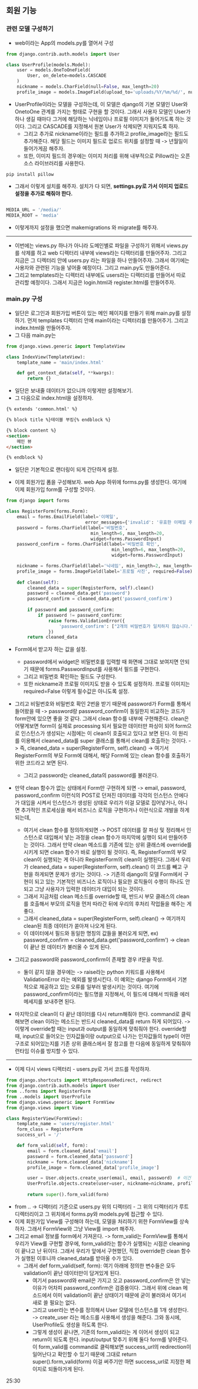 ## 회원 기능


### 관련 모델 구성하기
- web이라는 App의 models.py를 열어서 구성

```python
from django.contrib.auth.models import User

class UserProfile(models.Model):
    user = models.OneToOneField(
        User, on_delete=models.CASCADE
    )
    nickname = models.CharField(null=False, max_length=20)
    profile_image = models.ImageField(upload_to='uploads/%Y/%m/%d/', null=True)
```


- UserProfile이라는 모델을 구성하는데, 이 모델은 django의 기본 모델인 User와 OnetoOne 관계를 가지는 형태로 구현을 할 것이다. 그래서 사용자 모델인 User가 하나 생길 때마다 그거에 해당하는 닉네임이나 프로필 이미지가 들어가도록 하는 것이다. 그리고 CASCADE를 지정해서 원본 User가 삭제되면 지워지도록 하자.
  - 그리고 추가로 nickname이라는 필드를 추가하고 profile_image라는 필드도 추가해준다. 해당 필드는 이미지 필드로 업로드 위치를 설정할 때 -> 년월일이 들어가게끔 해주자.
  - 또한, 이미지 필드의 경우에는 이미지 처리를 위해 내부적으로 Pillow라는 오픈소스 라이브러리를 사용한다.
```terminal
pip install pillow
```

- 그래서 이렇게 설치를 해주자. 설치가 다 되면, **settings.py로 가서 이미지 업로드 설정을 추가로 해줘야 한다.**

```python

MEDIA_URL = '/media/'
MEDIA_ROOT = 'media'
```

- 이렇게까지 설정을 했으면 makemigrations 와 migrate를 해주자.  

* * *
- 이번에는 views.py 하나가 아니라 도메인별로 파일을 구성하기 위해서 views.py를 삭제를 하고 web 디렉터리 내부에 views라는 디렉터리를 만들어주자. 그리고 지금은 그 디렉터리 안에 users.py 라는 파일을 하나 만들어주자. 그래서 여기에는 사용자와 관련된 기능을 넣어줄 예정이다. 그리고 main.py도 만들어준다.
- 그리고 templates라는 디렉터리 내부에도 users라는 디렉터리를 만들어서 따로 관리할 예정이다. 그래서 지금은 login.html과 register.html를 만들어주자.

### main.py 구성
- 일단은 로그인과 회원가입 버튼이 있는 메인 페이지를 만들기 위해 main.py를 설정하기. 먼저 templates 디렉터리 안에 main이라는 디렉터리를 만들어주기. 그리고 index.html을 만들어주자.
- 그 다음 main.py는

```python
from django.views.generic import TemplateView

class IndexView(TemplateView):
    template_name = 'main/index.html'

    def get_context_data(self, **kwargs):
        return {}
```

- 일단은 보내줄 데이터가 없으니까 이렇게만 설정해보기.
- 그 다음으로 index.html을 설정하자.

```html
{% extends 'common.html' %}

{% block title %}테이블 부킹{% endblock %}

{% block content %}
<section>
    메인 뷰
</section>

{% endblock %}
```

- 일단은 기본적으로 랜더링이 되게 간단하게 설정.

- 이제 회원가입 폼을 구성해보자. web App 하위에 forms.py를 생성한다. 여기에 이제 회원가입 form를 구성할 것이다.
```python
from django import forms

class RegisterForm(forms.Form):
    email = forms.EmailField(label='이메일',
                              error_messages={'invalid': '유효한 이메일 주소를 입력해주세요.'})
    password = forms.CharField(label='비밀번호', 
                                min_length=6, max_length=20,
                                widget=forms.PasswordInput)
    password_confirm = forms.CharField(label='비밀번호 확인',
                                        min_length=6, max_length=20,  
                                        widget=forms.PasswordInput)   

    nickname = forms.CharField(label='닉네임', min_length=2, max_length=10)
    profile_image = forms.ImageField(label='프로필 사진', required=False)  
    
    def clean(self):
        cleaned_data = super(RegisterForm, self).clean()   
        password = cleaned_data.get('password')                       
        password_confirm = cleaned_data.get('password_confirm')      
        
        if password and password_confirm:
            if password != password_confirm:
                raise forms.ValidationError({
                    'password_confirm': ["2개의 비밀번호가 일치하지 않습니다."]
                })
        return cleaned_data        
```  
  
  
- Form에서 받고자 하는 값을 설정. 
  - password에서 widget은 비밀번호를 입력할 때 화면에 그대로 보여지면 안되기 때문에 forms.PasswordInput를 사용해서 필드를 구현한다.
  - 그리고 비밀번호 확인하는 필드도 구성한다. 
  - 또한 nickname과 프로필 이미지도 받을 수 있도록 설정하자. 프로필 이미지는 required=False 이렇게 필수값은 아니도록 설정.

- 그리고 비밀번호와 비밀번호 확인 2번을 받기 때문에 password가 Form를 통해서 들어왔을 때 -> password랑 password_confirm이 동일한지 비교하는 코드가 form안에 있으면 좋을 것 같다. 그래서 clean 함수를 내부에 구현해준다. clean은 어떻게보면 form이 실제로 processing 되서 필요한 데이터만 파싱이 되어 form으로 인스턴스가 생성되는 시점에는 이 clean이 호출되고 있다고 보면 된다. 이 원리를 이용해서 cleaned_data를 super 클래스를 통해서 clean를 호출하는 것이다. -> 즉, cleaned_data = super(RegisterForm, self).clean() -> 여기서 RegisterForm의 부모 Form에 대해서, 해당 Form에 있는 clean 함수를 호출하기 위한 코드라고 보면 된다.
  - 그리고 password는 cleaned_data의 password를 불러온다.
  
- 만약 clean 함수가 없는 상태에서 Form만 구현하게 되면 -> email, password, password_confirm 이런식의 POST로 던져진 데이터를 각각의 인스턴스 안에다가 대입을 시켜서 인스턴스가 생성된 상태로 우리가 이걸 모델로 집어넣거나, 아니면 추가적인 프로세싱을 해서 비즈니스 로직을 구현하거나 이런식으로 개발을 하게 되는데,
  - 여기서 clean 함수를 정의하게되면 -> POST 데이터를 잘 파싱 및 정리해서 인스턴스로 대입해서 넣는 과정을 clean 함수가 마지막에 실행이 되서 만들어주는 것이다. 그래서 만약 clean 메소드를 기존에 있는 상위 클래스에 override를 시키게 되면 clean 함수가 바로 실행이 될 것이다. 즉, RegisterForm의 부모 clean이 실행되는 게 아니라 RegisterForm의 clean이 실행된다. 그래서 우리가 cleaned_data = super(RegisterForm, self).clean() 이 코드를 빼고 구현을 하게되면 문제가 생기는 것이다. -> 기존의 django의 모델 Form에서 구현이 되고 있는 기본적인 비즈니스 로직이나 필요한 로직들이 수행이 하나도 안되고 그냥 사용자가 입력한 데이터가 대입이 되는 것이다. 
  - 그래서 지금처럼 clean 메소드를 override할 때, 반드시 부모 클래스의 clean를 호출해서 부모의 로직을 먼저 따라간 뒤에 우리의 후처리 작업들을 해주는 게 좋다.
  - 그래서 cleaned_data = super(RegisterForm, self).clean() -> 여기까지 clean된 최종 데이터가 쏟아져 나오게 된다.
  - 이 데이터에서 필드와 동일한 명칭의 값들을 불러오게 되면, ex) password_confirm = cleaned_data.get('password_confirm') -> clean이 끝난 원 데이터가 불러올 수 있게 된다.
  
- 그리고 password와 password_confirm이 존재할 경우 if문을 작성.
  - 둘이 같지 않을 경우에는 -> raise라는 python 키워드를 사용해서 ValidationError 라는 예외를 발생시킨다. 이 예외는 django Form에서 기본적으로 제공하고 있는 오류를 일부러 발생시키는 것이다. 여기에 password_confirm이라는 필드명을 지정해서, 이 필드에 대해서 띄워줄 에러 메세지를 보내주면 된다.

- 마지막으로 clean이 다 끝난 데이터를 다시 return해줘야 한다. command로 클릭해보면 clean 이라는 메소드는 반드시 cleaned_data를 return 하게 되어있다. -> 이렇게 override할 때는 input과 output를 동일하게 맞춰줘야 한다. override할 때, input으로 들어오는 인자값들이랑 output으로 나가는 인자값들의 type이 어떤 구조로 되어있는지를 기존 상위 클래스에서 잘 참고를 한 다음에 동일하게 맞춰줘야 런타임 이슈를 방지할 수 있다.


* * *
- 이제 다시 views 디렉터리 - users.py로 가서 코드를 작성하자.
```python
from django.shortcuts import HttpResponseRedirect, redirect
from django.contrib.auth.models import User
from ..forms import RegisterForm
from ..models import UserProfile
from django.views.generic import FormView
from django.views import View

class RegisterView(FormView):
    template_name = 'users/register.html'
    form_class = RegisterForm
    success_url = '/'

    def form_valid(self, form):
        email = form.cleaned_data['email'] 
        password = form.cleaned_data['password']
        nickname = form.cleaned_data['nickname']
        profile_image = form.cleaned_data['profile_image']

        user = User.objects.create_user(email, email, password)  # 이건 무슨의미인지...
        UserProfile.objects.create(user=user, nickname=nickname, profile_image=profile_image)
        
        return super().form_valid(form)
```


- from .. -> 디렉터리 기준으로 users.py 위의 디렉터리 - 그 위의 디렉터리가 루트 디렉터리이고 그 위치에서 forms.py와 models.py에 접근할 수 있다. 
- 이제 회원가입 View를 구성해야 하는데, 모델을 처리하기 위한 FormView를 상속하자. 그래서 FormView와 그냥 View를 import 해주자.
- 그리고 email 정보를 form에서 가져온다. -> form_valid는 FormView를 통해서 우리가 View를 구현할 경우에, form_valid라는 함수가 실행되는 시점은 cleaning이 끝나고 난 뒤이다. 그래서 우리가 앞에서 구현했던, 직접 override한 clean 함수가 실행된 이후니까 cleaned_data를 받아올 수가 있다.
  - 그래서 def form_valid(self, form): 여기 아래에 정의한 변수들은 모두 validation이 끝난 데이터만이 담겨있게 된다.
    - 여기서 password와 email은 가지고 오고 password_confirm은 안 넣는 이유가 어차피 password_confirm은 검증용이다. 그래서 위에 clean 메소드에서 이미 validation이 끝난 상태이기 때문에 굳이 불러와서 여기서 새로 쓸 필요는 없다.
    - 그리고 user라는 변수를 정의해서 User 모델에 인스턴스를 1개 생성한다. -> create_user 라는 메소드를 사용해서 생성을 해준다. 그와 동시에, UserProfile도 생성을 하도록 한다.
    - 그렇게 생성이 끝나면, 기존의 form_valid라는 게 이어서 생성이 되고 return이 되도록 한다. input/output 맞추기 위해 둘다 form를 넣어준다. 이 form_valid를 command로 클릭해보면 success_url의 redirection이 일어난다고 확인할 수 있기 때문에 그대로 return super().form_valid(form) 이걸 써주기만 하면 success_url로 지정한 페이지로 되돌아가게 된다.
    

25:30







